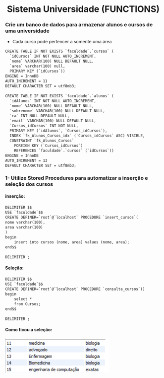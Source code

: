  <h1 align="center" > Sistema Universidade (FUNCTIONS)</h1>

 ### Crie um banco de dados para armazenar alunos e cursos de uma universidade
* Cada curso pode pertencer a somente uma área
  
```mysql
CREATE TABLE IF NOT EXISTS `faculdade`.`cursos` (
  `idCursos` INT NOT NULL AUTO_INCREMENT,
  `nome` VARCHAR(100) NULL DEFAULT NULL,
  `area` varchar(100) null,
  PRIMARY KEY (`idCursos`))
ENGINE = InnoDB
AUTO_INCREMENT = 11
DEFAULT CHARACTER SET = utf8mb3;

CREATE TABLE IF NOT EXISTS `faculdade`.`alunos` (
  `idAlunos` INT NOT NULL AUTO_INCREMENT,
  `nome` VARCHAR(100) NULL DEFAULT NULL,
  `sobrenome` VARCHAR(100) NULL DEFAULT NULL,
  `ra` INT NULL DEFAULT NULL,
  `email` VARCHAR(100) NULL DEFAULT NULL,
  `Cursos_idCursos` INT NOT NULL,
  PRIMARY KEY (`idAlunos`, `Cursos_idCursos`),
  INDEX `fk_Alunos_Cursos_idx` (`Cursos_idCursos` ASC) VISIBLE,
  CONSTRAINT `fk_Alunos_Cursos`
    FOREIGN KEY (`Cursos_idCursos`)
    REFERENCES `faculdade`.`cursos` (`idCursos`))
ENGINE = InnoDB
AUTO_INCREMENT = 13
DEFAULT CHARACTER SET = utf8mb3;

```

### 1- Utilize Stored Procedures para automatizar a inserção e seleção dos cursos

#### inserção:
```mysql
DELIMITER $$
USE `faculdade`$$
CREATE DEFINER=`root`@`localhost` PROCEDURE `insert_cursos`(
nome varchar(100),
area varchar(100)
)
begin
    insert into cursos (nome, area) values (nome, area);
end$$

DELIMITER ;

```

#### Seleção:
```mysql
DELIMITER $$
USE `faculdade`$$
CREATE DEFINER=`root`@`localhost` PROCEDURE `consulta_cursos`()
begin
    select *
    from Cursos;
end$$

DELIMITER ;
```

#### Como ficou a seleção:
![seleção](selecao.png)


